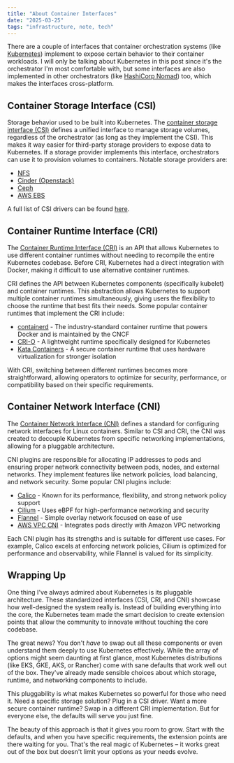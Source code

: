 ```yaml
---
title: "About Container Interfaces"
date: "2025-03-25"
tags: "infrastructure, note, tech"
---
```


There are a couple of interfaces that container orchestration systems (like [Kubernetes](https://kubernetes.io)) implement to expose certain behavior to their container workloads. I will only be talking about Kubernetes in this post since it's the orchestrator I'm most comfortable with, but some interfaces are also implemented in other orchestrators (like [HashiCorp Nomad](https://www.nomadproject.io/)) too, which makes the interfaces cross-platform.

## Container Storage Interface (CSI)

Storage behavior used to be built into Kubernetes. The [container storage interface (CSI)](https://github.com/container-storage-interface/spec/blob/master/spec.md) defines a unified interface to manage storage volumes, regardless of the orchestrator (as long as they implement the CSI). This makes it way easier for third-party storage providers to expose data to Kubernetes. If a storage provider implements this interface, orchestrators can use it to provision volumes to containers. Notable storage providers are:

* [NFS](https://github.com/kubernetes-csi/csi-driver-nfs)
* [Cinder (Openstack)](https://github.com/kubernetes/cloud-provider-openstack/tree/master/pkg/csi/cinder)
* [Ceph](https://github.com/ceph/ceph-csi)
* [AWS EBS](https://github.com/kubernetes-sigs/aws-ebs-csi-driver)

A full list of CSI drivers can be found [here](https://kubernetes-csi.github.io/docs/drivers.html).

## Container Runtime Interface (CRI)

The [Container Runtime Interface (CRI)](https://github.com/kubernetes/cri-api) is an API that allows Kubernetes to use different container runtimes without needing to recompile the entire Kubernetes codebase. Before CRI, Kubernetes had a direct integration with Docker, making it difficult to use alternative container runtimes.

CRI defines the API between Kubernetes components (specifically kubelet) and container runtimes. This abstraction allows Kubernetes to support multiple container runtimes simultaneously, giving users the flexibility to choose the runtime that best fits their needs. Some popular container runtimes that implement the CRI include:

* [containerd](https://containerd.io/) - The industry-standard container runtime that powers Docker and is maintained by the CNCF
* [CRI-O](https://cri-o.io/) - A lightweight runtime specifically designed for Kubernetes
* [Kata Containers](https://katacontainers.io/) - A secure container runtime that uses hardware virtualization for stronger isolation

With CRI, switching between different runtimes becomes more straightforward, allowing operators to optimize for security, performance, or compatibility based on their specific requirements.

## Container Network Interface (CNI)

The [Container Network Interface (CNI)](https://github.com/containernetworking/cni) defines a standard for configuring network interfaces for Linux containers. Similar to CSI and CRI, the CNI was created to decouple Kubernetes from specific networking implementations, allowing for a pluggable architecture.

CNI plugins are responsible for allocating IP addresses to pods and ensuring proper network connectivity between pods, nodes, and external networks. They implement features like network policies, load balancing, and network security. Some popular CNI plugins include:

* [Calico](https://www.tigera.io/project-calico/) - Known for its performance, flexibility, and strong network policy support
* [Cilium](https://cilium.io/) - Uses eBPF for high-performance networking and security
* [Flannel](https://github.com/flannel-io/flannel) - Simple overlay network focused on ease of use
* [AWS VPC CNI](https://github.com/aws/amazon-vpc-cni-k8s) - Integrates pods directly with Amazon VPC networking

Each CNI plugin has its strengths and is suitable for different use cases. For example, Calico excels at enforcing network policies, Cilium is optimized for performance and observability, while Flannel is valued for its simplicity.

## Wrapping Up

One thing I've always admired about Kubernetes is its pluggable architecture. These standardized interfaces (CSI, CRI, and CNI) showcase how well-designed the system really is. Instead of building everything into the core, the Kubernetes team made the smart decision to create extension points that allow the community to innovate without touching the core codebase.

The great news? You don't *have* to swap out all these components or even understand them deeply to use Kubernetes effectively. While the array of options might seem daunting at first glance, most Kubernetes distributions (like EKS, GKE, AKS, or Rancher) come with sane defaults that work well out of the box. They've already made sensible choices about which storage, runtime, and networking components to include.

This pluggability is what makes Kubernetes so powerful for those who need it. Need a specific storage solution? Plug in a CSI driver. Want a more secure container runtime? Swap in a different CRI implementation. But for everyone else, the defaults will serve you just fine.

The beauty of this approach is that it gives you room to grow. Start with the defaults, and when you have specific requirements, the extension points are there waiting for you. That's the real magic of Kubernetes – it works great out of the box but doesn't limit your options as your needs evolve.
